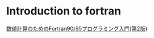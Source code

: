 # Introduction to fortran

[数値計算のためのFortran90/95プログラミング入門(第2版)](https://www.amazon.co.jp/%E6%95%B0%E5%80%A4%E8%A8%88%E7%AE%97%E3%81%AE%E3%81%9F%E3%82%81%E3%81%AEFortran90-95%E3%83%97%E3%83%AD%E3%82%B0%E3%83%A9%E3%83%9F%E3%83%B3%E3%82%B0%E5%85%A5%E9%96%80-%E7%AC%AC2%E7%89%88-%E7%89%9B%E5%B3%B6-%E7%9C%81/dp/462784722X)

